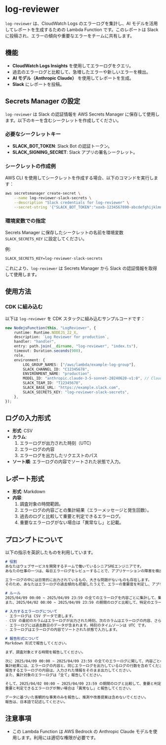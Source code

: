 # log-reviewer

`log-reviewer` は、CloudWatch Logs のエラーログを集計し、AI モデルを活用してレポートを生成するための Lambda Function です。このレポートは Slack に投稿され、エラーの傾向や重要なエラーをチームに共有します。

## 機能

- **CloudWatch Logs Insights** を使用してエラーログをクエリ。
- 過去のエラーログと比較して、急増したエラーや新しいエラーを検出。
- **AI モデル（Anthropic Claude）** を使用してレポートを生成。
- **Slack** にレポートを投稿。

## Secrets Manager の設定

`log-reviewer` は Slack の認証情報を AWS Secrets Manager に保存して使用します。以下のキーを含むシークレットを作成してください。

### 必要なシークレットキー

- **SLACK_BOT_TOKEN**: Slack Bot の認証トークン。
- **SLACK_SIGNING_SECRET**: Slack アプリの署名シークレット。

### シークレットの作成例

AWS CLI を使用してシークレットを作成する場合、以下のコマンドを実行します：

```bash
aws secretsmanager create-secret \
    --name log-reviewer-slack-secrets \
    --description "Slack credentials for log-reviewer" \
    --secret-string '{"SLACK_BOT_TOKEN":"xoxb-1234567890-abcdefghijklmnopqrstuvwx","SLACK_SIGNING_SECRET":"abcd1234efgh5678ijkl9012mnop3456"}'
```

### 環境変数での指定

Secrets Manager に保存したシークレットの名前を環境変数 `SLACK_SECRETS_KEY` に設定してください。

例:
```env
SLACK_SECRETS_KEY=log-reviewer-slack-secrets
```

これにより、`log-reviewer` は Secrets Manager から Slack の認証情報を取得して使用します。

## 使用方法

### CDK に組み込む

以下は `log-reviewer` を CDK スタックに組み込むサンプルコードです：

```typescript
new NodejsFunction(this, "LogReviewer", {
    runtime: Runtime.NODEJS_22_X,
    description: `Log Reviewer for production`,
    handler: "handler",
    entry: path.join(__dirname, "log-reviewer", "index.ts"),
    timeout: Duration.seconds(900),
    role,
    environment: {
        LOG_GROUP_NAMES: ["/aws/lambda/example-log-group"],
        SLACK_CHANNEL_ID: "C12345678",
        ENVIRONMENT_NAME: "production",
        MODEL_ID: "anthropic.claude-3-5-sonnet-20240620-v1:0", // Claude 3.5 Sonnet
        SLACK_TEAM_ID: "T12345678",
        SLACK_BASE_URL: "https://example.slack.com",
        SLACK_SECRETS_KEY: "log-reviewer-slack-secrets",
    },
});
```

## ログの入力形式

- **形式**: CSV
- **カラム**:
  1. エラーログが出力された時刻（UTC）
  2. エラーログの内容
  3. エラーログを出力したリクエストのパス
- **ソート順**: エラーログの内容でソートされた状態で入力。

## レポート形式

- **形式**: Markdown
- **内容**:
  1. 調査対象の時間範囲。
  2. エラーログの内容ごとの集計結果（エラーメッセージと発生回数）。
  3. 過去のログと比較して重要と判定できるエラーログ。
  4. 重要なエラーログがない場合は「異常なし」と記載。

## プロンプトについて

以下の指示を英訳したものを利用しています。

```markdown
# 役割
あなたはウェブサービスを開発するチームで働いているシニアSREエンジニアです。
あなたの仕事の一つは、毎日エラーログをレビューすることで、アプリケーションの障害を検出・防止することです。

エラーログの中には日常的に出力されているもの、大きな問題がないものも存在します。
そのため、あなたはエラーログの過去傾向も把握したうえで、エラーの重要度を判定し、アプリケーションエンジニアに報告する必要があります。

# ルール
2025/04/09 00:00 ~ 2025/04/09 23:59 の全てのエラーログを内容ごとに集計して、集計数とともに報告してください。
また、2025/04/02 00:00 ~ 2025/04/09 23:59 の期間のログと比較して、特定のエラーログが急増していたり、見慣れないエラーログがある場合は、それも報告してください。

# 入力するエラーログについて
- エラーログは CSV データで渡します。
- CSV の最初のカラムはエラーログが出力された時刻、次のカラムはエラーログの内容、さらに次のカラムはエラーログを出力したリクエストのパスです。
- エラーログには過去数日のデータが含まれます。時刻のタイムゾーンは UTC です。
- エラーログはエラーログの内容でソートされた状態で入力します。

# 報告形式について
Markdown 形式で報告してください。

まず、調査対象とする時間を報告してください。

次に 2025/04/09 00:00 ~ 2025/04/09 23:59 の全てのエラーログに関して、内容ごとの集計結果を報告してください。
集計結果には、エラーログの内容と、同じエラーログを出力しているログの行数を含めてください。
報告するエラーログの内容は、入力された情報をそのまま出力してください。
また、集計対象のエラーログは「全て」報告してください。

そして、2025/04/02 00:00 ~ 2025/04/09 23:59 の期間のログと比較して、重要と判定できるエラーログを全て報告してください。
重要と判定できるエラーログが無い場合は「異常なし」と報告してください。

データに基づいた客観的な事実のみを報告し、推測や改善提案は含めないでください。
報告は、日本語で記述してください。
```

## 注意事項

- この Lambda Function は AWS Bedrock の Anthropic Claude モデルを使用します。利用には適切な権限が必要です。
